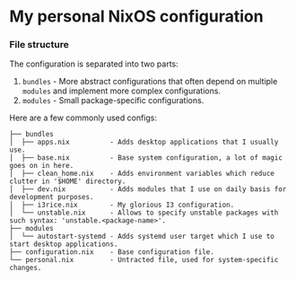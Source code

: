 
# My personal NixOS configuration

### File structure
The configuration is separated into two parts:
1. `bundles` - More abstract configurations that often depend on multiple `modules` and implement more complex configurations.
2. `modules` - Small package-specific configurations.


Here are a few commonly used configs:
```
├── bundles
│  ├── apps.nix          - Adds desktop applications that I usually use.
│  ├── base.nix          - Base system configuration, a lot of magic goes on in here.
│  ├── clean_home.nix    - Adds environment variables which reduce clutter in '$HOME' directory.
│  ├── dev.nix           - Adds modules that I use on daily basis for development purposes.
│  ├── i3rice.nix        - My glorious I3 configuration.
│  └── unstable.nix      - Allows to specify unstable packages with such syntax: 'unstable.<package-name>'.
├── modules
│  └── autostart-systemd - Adds systemd user target which I use to start desktop applications.
├── configuration.nix    - Base configuration file.
└── personal.nix         - Untracted file, used for system-specific changes.
```

